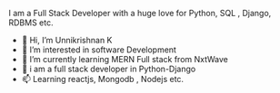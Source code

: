 I am a Full Stack Developer with a huge love for Python, SQL , Django, RDBMS etc.
-  👋 Hi, I’m Unnikrishnan K
- 👀 I’m interested in software Development
- 🌱 I’m currently learning MERN Full stack from NxtWave
- 💞️ i am a full stack developer in Python-Django
- 📫 Learning reactjs, Mongodb , Nodejs etc.


<!---
Unni8230/Unni8230 is a ✨ special ✨ repository because its `README.md` (this file) appears on your GitHub profile.
You can click the Preview link to take a look at your changes.
--->
